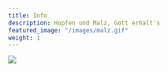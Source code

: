 ```yaml
---
title: Info
description: Hopfen und Malz, Gott erhalt's
featured_image: "/images/malz.gif"
weight: 1
---
```


![](/images/banner_frischbier_schwarz.png)